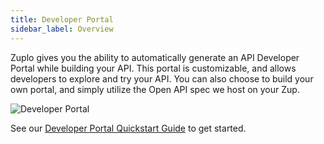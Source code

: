 ```yaml
---
title: Developer Portal
sidebar_label: Overview
---
```


Zuplo gives you the ability to automatically generate an API Developer Portal while building your API. This portal is customizable, and allows developers to explore and try your API. You can also choose to build your own portal, and simply utilize the Open API spec we host on your Zup.

![Developer Portal](../../static/media/developer-portal/overview/developer-portal.png)

See our [Developer Portal Quickstart Guide](https://zuplo.com/docs/quickstarts/instant-api-docs-and-dev-portal) to get started.
